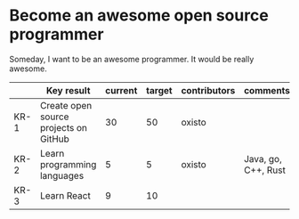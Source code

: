 # Become an awesome open source programmer

Someday, I want to be an awesome programmer. It would be really awesome.

|       | Key result                               | current  | target   | contributors         | comments             |
| ----- | ---------------------------------------- | -------- | -------- | -------------------- | -------------------- |
| KR-1  | Create open source projects on GitHub    | 30       | 50       | oxisto               |                      |
| KR-2  | Learn programming languages              | 5        | 5        | oxisto               | Java, go, C++, Rust  |
| KR-3  | Learn React                              | 9        | 10       |                      |                      |
